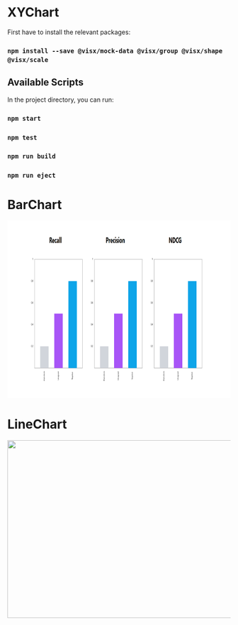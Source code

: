 # XYChart

First have to install the relevant packages:

### `npm install --save @visx/mock-data @visx/group @visx/shape @visx/scale`

## Available Scripts

In the project directory, you can run:

### `npm start`

### `npm test`

### `npm run build`

### `npm run eject`

# BarChart
<img src="https://github.com/Saimatonni/XYChart/blob/main/barchart/public/barChart.png" height="400" width="800"/>

# LineChart
<img src="https://github.com/Saimatonni/baseUrl/blob/main/linechart/public/lineChart.png" height="400" width="800"/>
